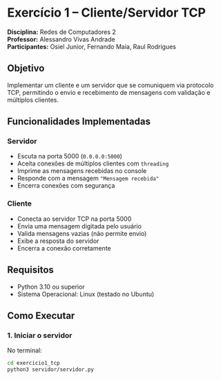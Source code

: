 # Exercício 1 – Cliente/Servidor TCP

**Disciplina:** Redes de Computadores 2  
**Professor:** Alessandro Vivas Andrade  
**Participantes:** Osiel Junior, Fernando Maia, Raul Rodrigues

## Objetivo
Implementar um cliente e um servidor que se comuniquem via protocolo TCP, permitindo o envio e recebimento de mensagens com validação e múltiplos clientes.

## Funcionalidades Implementadas

### Servidor
- Escuta na porta 5000 (`0.0.0.0:5000`)
- Aceita conexões de múltiplos clientes com `threading`
- Imprime as mensagens recebidas no console
- Responde com a mensagem `"Mensagem recebida"`
- Encerra conexões com segurança

### Cliente
- Conecta ao servidor TCP na porta 5000
- Envia uma mensagem digitada pelo usuário
- Valida mensagens vazias (não permite envio)
- Exibe a resposta do servidor
- Encerra a conexão corretamente

## Requisitos
- Python 3.10 ou superior
- Sistema Operacional: Linux (testado no Ubuntu)

## Como Executar

### 1. Iniciar o servidor
No terminal:
```bash
cd exercicio1_tcp
python3 servidor/servidor.py
